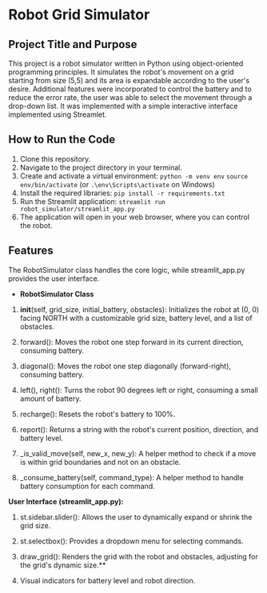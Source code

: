 # Robot Grid Simulator

## Project Title and Purpose
This project is a robot simulator written in Python using object-oriented programming principles. It simulates the robot's movement on a grid starting from size (5,5) and its area is expandable according to the user's desire. Additional features were incorporated to control the battery and to reduce the error rate, the user was able to select the movement through a drop-down list. It was implemented with a simple interactive interface implemented using Streamlet.

## How to Run the Code
1. Clone this repository.
2. Navigate to the project directory in your terminal.
3. Create and activate a virtual environment:
   `python -m venv env`
   `source env/bin/activate` (or `.\env\Scripts\activate` on Windows)
4. Install the required libraries:
   `pip install -r requirements.txt`
5. Run the Streamlit application:
   `streamlit run robot_simulator/streamlit_app.py`
6. The application will open in your web browser, where you can control the robot.

## Features
The RobotSimulator class handles the core logic, while streamlit_app.py provides the user interface.

- **RobotSimulator Class**

1. __init__(self, grid_size, initial_battery, obstacles): Initializes the robot at (0, 0) facing NORTH with a customizable grid size, battery level, and a list of obstacles.

2. forward(): Moves the robot one step forward in its current direction, consuming battery.

3. diagonal(): Moves the robot one step diagonally (forward-right), consuming battery.

4. left(), right(): Turns the robot 90 degrees left or right, consuming a small amount of battery.

5. recharge(): Resets the robot's battery to 100%.

6. report(): Returns a string with the robot's current position, direction, and battery level.

7. _is_valid_move(self, new_x, new_y): A helper method to check if a move is within grid boundaries and not on an obstacle.
 
8. _consume_battery(self, command_type): A helper method to handle battery consumption for each command.

**User Interface (streamlit_app.py):**

1. st.sidebar.slider(): Allows the user to dynamically expand or shrink the grid size.

2. st.selectbox(): Provides a dropdown menu for selecting commands.

3. draw_grid(): Renders the grid with the robot and obstacles, adjusting for the grid's dynamic size.**

4. Visual indicators for battery level and robot direction.
